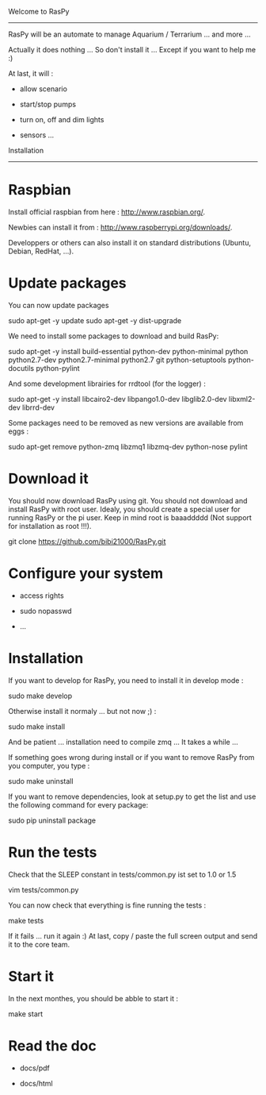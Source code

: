 
Welcome to RasPy
****************

RasPy will be an automate to manage Aquarium / Terrarium ... and more
...

Actually it does nothing ... So don't install it ... Except if you
want to help me :)

At last, it will :

   * allow scenario

   * start/stop pumps

   * turn on, off and dim lights

   * sensors ...


Installation
************


Raspbian
========

Install official raspbian from here : http://www.raspbian.org/.

Newbies can install it from : http://www.raspberrypi.org/downloads/.

Developpers or others can also install it on standard distributions
(Ubuntu, Debian, RedHat, ...).


Update packages
===============

You can now update packages

   sudo apt-get -y update
   sudo apt-get -y dist-upgrade

We need to install some packages to download and build RasPy:

   sudo apt-get -y install build-essential python-dev python-minimal python python2.7-dev python2.7-minimal python2.7 git python-setuptools python-docutils python-pylint

And some development librairies for rrdtool (for the logger) :

   sudo apt-get -y install libcairo2-dev libpango1.0-dev libglib2.0-dev libxml2-dev librrd-dev

Some packages need to be removed as new versions are available from
eggs :

   sudo apt-get remove python-zmq libzmq1 libzmq-dev python-nose pylint


Download it
===========

You should now download RasPy using git. You should not download and
install RasPy with root user. Idealy, you should create a special user
for running RasPy or the pi user. Keep in mind root is baaaddddd (Not
support for installation as root !!!).

   git clone https://github.com/bibi21000/RasPy.git


Configure your system
=====================

   * access rights

   * sudo nopasswd

   * ...


Installation
============

If you want to develop for RasPy, you need to install it in develop
mode :

   sudo make develop

Otherwise install it normaly ... but not now ;) :

   sudo make install

And be patient ... installation need to compile zmq ... It takes a
while ...

If something goes wrong during install or if you want to remove RasPy
from you computer, you type :

   sudo make uninstall

If you want to remove dependencies, look at setup.py to get the list
and use the following command for every package:

   sudo pip uninstall package


Run the tests
=============

Check that the SLEEP constant in tests/common.py ist set to 1.0 or 1.5

   vim tests/common.py

You can now check that everything is fine running the tests :

   make tests

If it fails ... run it again :) At last, copy / paste the full screen
output and send it to the core team.


Start it
========

In the next monthes, you should be abble to start it :

   make start


Read the doc
============

   * docs/pdf

   * docs/html
